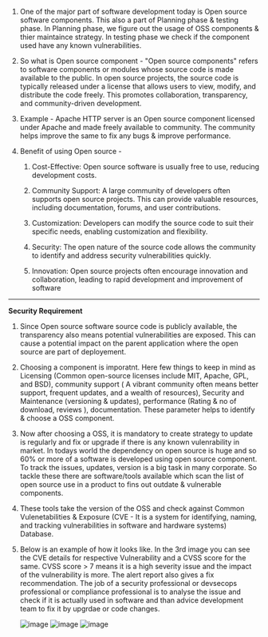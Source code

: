 1. One of the major part of software development today is Open source software components. This also a part of Planning phase & testing phase. In Planning phase, we figure out the usage of OSS components & thier maintaince strategy. In testing phase we check if the component used have any known vulnerabilities.
2. So what is Open source component - "Open source components" refers to software components or modules whose source code is made available to the public. In open source projects, the source code is typically released under a license that allows users to view, modify, and distribute the code freely. This promotes collaboration, transparency, and community-driven development.
3. Example -  Apache HTTP server is an Open source component licensed under Apache and made freely available to community. The community helps improve the same to fix any bugs & improve performance.
4. Benefit of using Open source -

    1. Cost-Effective: Open source software is usually free to use, reducing development costs.

    2. Community Support: A large community of developers often supports open source projects. This can provide valuable resources, including documentation, forums, and user contributions.

    3. Customization: Developers can modify the source code to suit their specific needs, enabling customization and flexibility.

    4. Security: The open nature of the source code allows the community to identify and address security vulnerabilities quickly.

    5. Innovation: Open source projects often encourage innovation and collaboration, leading to rapid development and improvement of software

----------------------
**Security Requirement**
1. Since Open source software source code is publicly available, the transparency also means potential vulnerabilities are exposed. This can cause a potential impact on the parent application where the open source are part of deployement.
2. Choosing a component is imporatnt. Here few things to keep in mind as Licensing (Common open-source licenses include MIT, Apache, GPL, and BSD), community support ( A vibrant community often means better support, frequent updates, and a wealth of resources), Security and Maintenance (versioning & updates), performance (Rating & no of download, reviews ), documentation. These parameter helps to identify & choose a OSS component.
3. Now after choosing a OSS, it is mandatory to create strategy to update is regularly and fix or upgrade if there is any known vulenrability in market. In todays world the dependency on open source is huge and so 60% or more of a software is developed  using open source component. To track the issues, updates, version is a big task in many corporate. So tackle these there are software/tools available which scan the list of open source use in a product to fins out outdate & vulnerable components.
4. These tools take the version of the OSS and check against Common Vulenetabilities & Exposure (CVE - It is a system for identifying, naming, and tracking vulnerabilities in software and hardware systems) Database.
5. Below is an example of how it looks like. In the 3rd image you can see the CVE details for respective Vulnerability and a CVSS score for the same. CVSS score > 7 means it is a high severity issue and the impact of the vulnerability is more. The alert report also gives a fix recommendation. The job of a security professional or devsecops professional or compliance professional is to analyse the issue and check if it is actually used in software and than advice development team to fix it by upgrdae or code changes.

   ![image](https://github.com/subhamku2020/SDOL/assets/71179793/590b829e-6f2f-4d1a-b2d5-7fa9cb8eca5a)
   ![image](https://github.com/subhamku2020/SDOL/assets/71179793/f5e4c2a3-658c-4e05-9bc3-579d3265b061)
   ![image](https://github.com/subhamku2020/SDOL/assets/71179793/a3a99a36-9674-4543-b2af-02ef94b7af3a)



